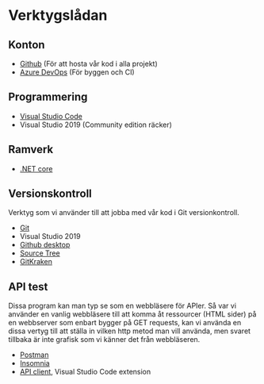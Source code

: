 # Verktygslådan
## Konton
- [Github](https://github.com/) (För att hosta vår kod i alla projekt)
- [Azure DevOps](https://azure.microsoft.com/en-us/services/devops/) (För byggen och CI)

## Programmering
- [Visual Studio Code](https://code.visualstudio.com/)
- Visual Studio 2019 (Community edition räcker)

## Ramverk
- [.NET core](https://dotnet.microsoft.com/)

## Versionskontroll
Verktyg som vi använder till att jobba med vår kod i Git versionkontroll.
- [Git](https://git-scm.com/)
- Visual Studio 2019
- [Github desktop](https://desktop.github.com/)
- [Source Tree](https://www.sourcetreeapp.com/)
- [GitKraken](https://www.gitkraken.com/)

## API test
Dissa program kan man typ se som en webbläsere för APIer. Så var vi använder en vanlig webbläsere till att komma åt ressourcer (HTML sider) på en webbserver som enbart bygger på GET requests, kan vi använda en dissa vertyg till att ställa in vilken http metod man vill använda, men svaret tillbaka är inte grafisk som vi känner det från webbläseren.
- [Postman](https://www.getpostman.com/)
- [Insomnia](https://insomnia.rest/)
- [API client](https://marketplace.visualstudio.com/items?itemName=humao.rest-client), Visual Studio Code extension

